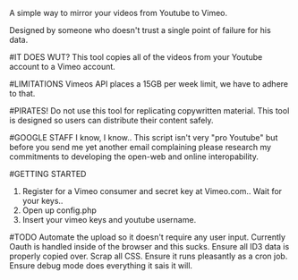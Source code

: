 A simple way to mirror your videos from Youtube to Vimeo.

Designed by someone who doesn't trust a single point of failure for his data.

#IT DOES WUT?
This tool copies all of the videos from your Youtube account to a Vimeo account.

#LIMITATIONS
Vimeos API places a 15GB per week limit, we have to adhere to that.

#PIRATES!
Do not use this tool for replicating copywritten material.  This tool is designed so users can distribute their content safely. 

#GOOGLE STAFF
I know, I know..  This script isn't very "pro Youtube" but before you send me yet another email complaining please research my commitments to developing the open-web and online interopability.

#GETTING STARTED
1) Register for a Vimeo consumer and secret key at Vimeo.com..   Wait for your keys..
2) Open up config.php
3) Insert your vimeo keys and youtube username.


#TODO
Automate the upload so it doesn't require any user input.  Currently Oauth is handled inside of the browser and this sucks.
Ensure all ID3 data is properly copied over.
Scrap all CSS.
Ensure it runs pleasantly as a cron job.
Ensure debug mode does everything it sais it will.
